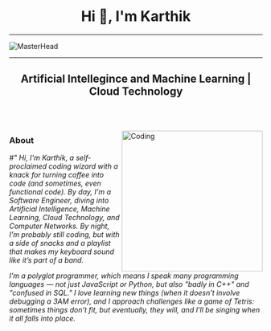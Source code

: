 <h1 align="center">Hi 👋, I'm Karthik</h1>

-------------------------------------------


![MasterHead](https://github.com/k-arthik-r/k-arthik-r/assets/111432615/628b9187-2283-4b5b-a07b-a7e264340129)


-------------------------------------------

<h2 align="center">Artificial Intellegince and Machine Learning | Cloud Technology </h2>

<br><br>

<img align="right"  alt="Coding" width="280" padding="100px" src="https://github.com/k-arthik-r/k-arthik-r/assets/111432615/d1282930-5f93-42a2-8622-7e6a147cd92e">

<h3 align="justify">About</h3>
<p> <i>
#" Hi, I'm Karthik, a self-proclaimed coding wizard with a knack for turning coffee into code (and sometimes, even functional code). By day, I'm a Software Engineer, diving into Artificial Intelligence, Machine Learning, Cloud Technology, and Computer Networks. By night, I’m probably still coding, but with a side of snacks and a playlist that makes my keyboard sound like it’s part of a band.

I’m a polyglot programmer, which means I speak many programming languages — not just JavaScript or Python, but also "badly in C++" and "confused in SQL." I love learning new things (when it doesn’t involve debugging a 3AM error), and I approach challenges like a game of Tetris: sometimes things don’t fit, but eventually, they will, and I’ll be singing when it all falls into place.
</i></p>
<br>
